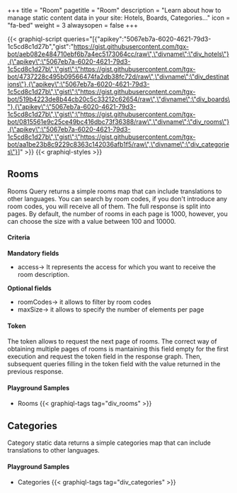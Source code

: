 +++
title = "Room"
pagetitle = "Room"
description = "Learn about how to manage static content data in your site: Hotels, Boards, Categories..."
icon = "fa-bed"
weight = 3
alwaysopen = false
+++

{{< graphiql-script queries="[{\"apikey\":\"5067eb7a-6020-4621-79d3-1c5cd8c1d27b\",\"gist\":\"https://gist.githubusercontent.com/tgx-bot/aeb082e484710ebf6b7a4ec5173064cc/raw\",\"divname\":\"div_hotels\"},{\"apikey\":\"5067eb7a-6020-4621-79d3-1c5cd8c1d27b\",\"gist\":\"https://gist.githubusercontent.com/tgx-bot/4737228c495b09566474fa2db38fc72d/raw\",\"divname\":\"div_destinations\"},{\"apikey\":\"5067eb7a-6020-4621-79d3-1c5cd8c1d27b\",\"gist\":\"https://gist.githubusercontent.com/tgx-bot/519b4223de8b44cb20c5c33212c62654/raw\",\"divname\":\"div_boards\"},{\"apikey\":\"5067eb7a-6020-4621-79d3-1c5cd8c1d27b\",\"gist\":\"https://gist.githubusercontent.com/tgx-bot/0815561e9c25ce49bc416dbc73f36388/raw\",\"divname\":\"div_rooms\"},{\"apikey\":\"5067eb7a-6020-4621-79d3-1c5cd8c1d27b\",\"gist\":\"https://gist.githubusercontent.com/tgx-bot/aa1be23b8c9229c8363c142036afb1f5/raw\",\"divname\":\"div_categories\"}]" >}}
{{< graphiql-styles >}}


## Rooms

Rooms Query returns a simple rooms map that can include translations to other languages. You can search by room codes, if you don't introduce any room codes, you will receive all of them. The full response is split into pages. By default, the number of rooms in each page is 1000, however, you can choose the size with a value between 100 and 10000.

#### Criteria
**Mandatory fields**  
- access-> It represents the access for which you want to receive the room description.  

**Optional fields**  
- roomCodes-> it allows to filter by room codes  
- maxSize-> it allows to specify the number of elements per page  

#### Token
The token allows to request the next page of rooms. The correct way of obtaining multiple pages of rooms is mantaining this field empty for the first execution and request the token field in the response graph. Then, subsequent queries filling in the token field with the value returned in the previous response.

#### Playground Samples

* Rooms
{{< graphiql-tags tag="div_rooms" >}}

## Categories

Category static data returns a simple categories map that can include translations to other languages.

#### Playground Samples

* Categories
{{< graphiql-tags tag="div_categories" >}}
